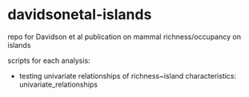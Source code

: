 # davidsonetal-islands
repo for Davidson et al publication on mammal richness/occupancy on islands

scripts for each analysis: 
- testing univariate relationships of richness~island characteristics: univariate_relationships
